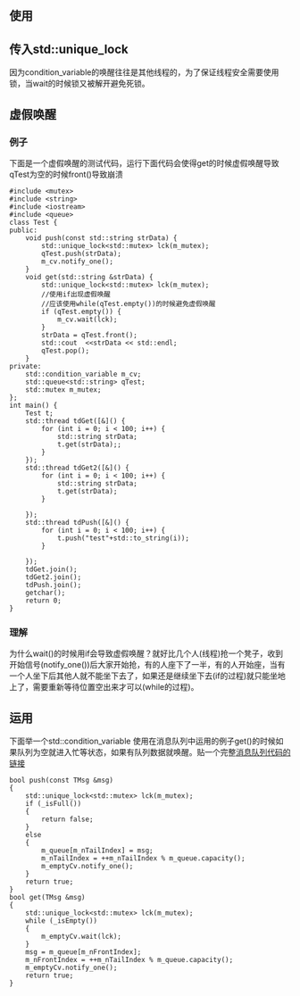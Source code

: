 ## 使用
    


## 传入std::unique_lock
因为condition_variable的唤醒往往是其他线程的，为了保证线程安全需要使用锁，当wait的时候锁又被解开避免死锁。


## 虚假唤醒

### 例子
下面是一个虚假唤醒的测试代码，运行下面代码会使得get的时候虚假唤醒导致qTest为空的时候front()导致崩溃

    #include <mutex>
    #include <string>
    #include <iostream>
    #include <queue>
    class Test {
    public:
        void push(const std::string strData) {
            std::unique_lock<std::mutex> lck(m_mutex);
            qTest.push(strData);
            m_cv.notify_one();
        }
        void get(std::string &strData) {
            std::unique_lock<std::mutex> lck(m_mutex);
            //使用if出现虚假唤醒
            //应该使用while(qTest.empty())的时候避免虚假唤醒
            if (qTest.empty()) {
                m_cv.wait(lck);
            }
            strData = qTest.front();
            std::cout  <<strData << std::endl;
            qTest.pop();
        }
    private:
        std::condition_variable m_cv;
        std::queue<std::string> qTest;
        std::mutex m_mutex;
    };
    int main() {
        Test t;
        std::thread tdGet([&]() {
            for (int i = 0; i < 100; i++) {
                std::string strData;
                t.get(strData);;
            }	
        });
        std::thread tdGet2([&]() {
            for (int i = 0; i < 100; i++) {
                std::string strData;
                t.get(strData);
            }
            
        });
        std::thread tdPush([&]() {
            for (int i = 0; i < 100; i++) {
                t.push("test"+std::to_string(i));
            }
                
        });
        tdGet.join();
        tdGet2.join();
        tdPush.join();
        getchar();
        return 0;
    }
### 理解

为什么wait()的时候用if会导致虚假唤醒？就好比几个人(线程)抢一个凳子，收到开始信号(notify_one())后大家开始抢，有的人座下了一半，有的人开始座，当有一个人坐下后其他人就不能坐下去了，如果还是继续坐下去(if的过程)就只能坐地上了，需要重新等待位置空出来才可以(while的过程)。

## 运用
下面举一个std::condition_variable 使用在消息队列中运用的例子get()的时候如果队列为空就进入忙等状态，如果有队列数据就唤醒。贴一个完整[消息队列代码的链接](https://github.com/XuChaoChi/XSvr/blob/master/src/common/utility/XMsgQueue.hpp)

    bool push(const TMsg &msg)
    {
        std::unique_lock<std::mutex> lck(m_mutex);
        if (_isFull())
        {
            return false;
        }
        else
        {
            m_queue[m_nTailIndex] = msg;
            m_nTailIndex = ++m_nTailIndex % m_queue.capacity();
            m_emptyCv.notify_one();
        }
        return true;
    }
    bool get(TMsg &msg)
    {
        std::unique_lock<std::mutex> lck(m_mutex);
        while (_isEmpty())
        {
            m_emptyCv.wait(lck);
        }
        msg = m_queue[m_nFrontIndex];
        m_nFrontIndex = ++m_nTailIndex % m_queue.capacity();
        m_emptyCv.notify_one();
        return true;
    }